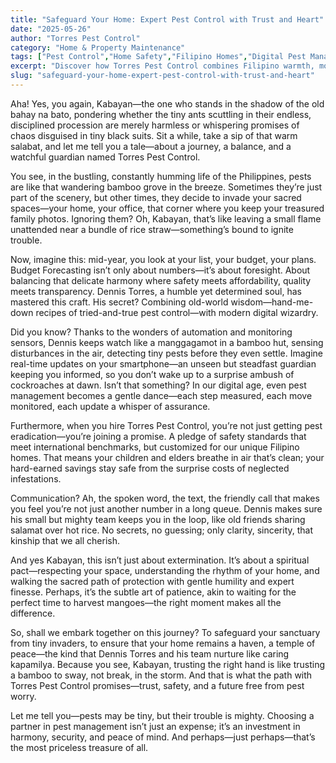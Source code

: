 ```yaml
---
title: "Safeguard Your Home: Expert Pest Control with Trust and Heart"
date: "2025-05-26"
author: "Torres Pest Control"
category: "Home & Property Maintenance"
tags: ["Pest Control","Home Safety","Filipino Homes","Digital Pest Management","Family Protection"]
excerpt: "Discover how Torres Pest Control combines Filipino warmth, modern technology, and expert care to protect your home from tiny invaders, ensuring safety and peace of mind for your family."
slug: "safeguard-your-home-expert-pest-control-with-trust-and-heart"
---
```


Aha! Yes, you again, Kabayan—the one who stands in the shadow of the old bahay na bato, pondering whether the tiny ants scuttling in their endless, disciplined procession are merely harmless or whispering promises of chaos disguised in tiny black suits. Sit a while, take a sip of that warm salabat, and let me tell you a tale—about a journey, a balance, and a watchful guardian named Torres Pest Control.

You see, in the bustling, constantly humming life of the Philippines, pests are like that wandering bamboo grove in the breeze. Sometimes they’re just part of the scenery, but other times, they decide to invade your sacred spaces—your home, your office, that corner where you keep your treasured family photos. Ignoring them? Oh, Kabayan, that’s like leaving a small flame unattended near a bundle of rice straw—something’s bound to ignite trouble.

Now, imagine this: mid-year, you look at your list, your budget, your plans. Budget Forecasting isn’t only about numbers—it’s about foresight. About balancing that delicate harmony where safety meets affordability, quality meets transparency. Dennis Torres, a humble yet determined soul, has mastered this craft. His secret? Combining old-world wisdom—hand-me-down recipes of tried-and-true pest control—with modern digital wizardry.

Did you know? Thanks to the wonders of automation and monitoring sensors, Dennis keeps watch like a manggagamot in a bamboo hut, sensing disturbances in the air, detecting tiny pests before they even settle. Imagine real-time updates on your smartphone—an unseen but steadfast guardian keeping you informed, so you don’t wake up to a surprise ambush of cockroaches at dawn. Isn’t that something? In our digital age, even pest management becomes a gentle dance—each step measured, each move monitored, each update a whisper of assurance.

Furthermore, when you hire Torres Pest Control, you’re not just getting pest eradication—you’re joining a promise. A pledge of safety standards that meet international benchmarks, but customized for our unique Filipino homes. That means your children and elders breathe in air that’s clean; your hard-earned savings stay safe from the surprise costs of neglected infestations.

Communication? Ah, the spoken word, the text, the friendly call that makes you feel you’re not just another number in a long queue. Dennis makes sure his small but mighty team keeps you in the loop, like old friends sharing salamat over hot rice. No secrets, no guessing; only clarity, sincerity, that kinship that we all cherish.

And yes Kabayan, this isn’t just about extermination. It’s about a spiritual pact—respecting your space, understanding the rhythm of your home, and walking the sacred path of protection with gentle humility and expert finesse. Perhaps, it’s the subtle art of patience, akin to waiting for the perfect time to harvest mangoes—the right moment makes all the difference.

So, shall we embark together on this journey? To safeguard your sanctuary from tiny invaders, to ensure that your home remains a haven, a temple of peace—the kind that Dennis Torres and his team nurture like caring kapamilya. Because you see, Kabayan, trusting the right hand is like trusting a bamboo to sway, not break, in the storm. And that is what the path with Torres Pest Control promises—trust, safety, and a future free from pest worry.

Let me tell you—pests may be tiny, but their trouble is mighty. Choosing a partner in pest management isn’t just an expense; it’s an investment in harmony, security, and peace of mind. And perhaps—just perhaps—that’s the most priceless treasure of all.